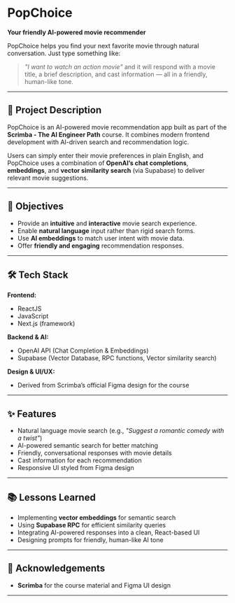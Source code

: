 # **PopChoice** 

**Your friendly AI-powered movie recommender**

PopChoice helps you find your next favorite movie through natural conversation. Just type something like:

> *"I want to watch an action movie"*
> and it will respond with a movie title, a brief description, and cast information — all in a friendly, human-like tone.

---

## **📌 Project Description**

PopChoice is an AI-powered movie recommendation app built as part of the **Scrimba - The AI Engineer Path** course. It combines modern frontend development with AI-driven search and recommendation logic.

Users can simply enter their movie preferences in plain English, and PopChoice uses a combination of **OpenAI’s chat completions**, **embeddings**, and **vector similarity search** (via Supabase) to deliver relevant movie suggestions.

---

## **🎯 Objectives**

* Provide an **intuitive** and **interactive** movie search experience.
* Enable **natural language** input rather than rigid search forms.
* Use **AI embeddings** to match user intent with movie data.
* Offer **friendly and engaging** recommendation responses.

---

## **🛠 Tech Stack**

**Frontend:**

* ReactJS
* JavaScript
* Next.js (framework)

**Backend & AI:**

* OpenAI API (Chat Completion & Embeddings)
* Supabase (Vector Database, RPC functions, Vector similarity search)

**Design & UI/UX:**

* Derived from Scrimba’s official Figma design for the course

---

## **✨ Features**

* Natural language movie search (e.g., *"Suggest a romantic comedy with a twist"*)
* AI-powered semantic search for better matching
* Friendly, conversational responses with movie details
* Cast information for each recommendation
* Responsive UI styled from Figma design

---


## **📚 Lessons Learned**

* Implementing **vector embeddings** for semantic search
* Using **Supabase RPC** for efficient similarity queries
* Integrating AI-powered responses into a clean, React-based UI
* Designing prompts for friendly, human-like AI tone

---

## **🤝 Acknowledgements**

* **Scrimba** for the course material and Figma UI design
---


